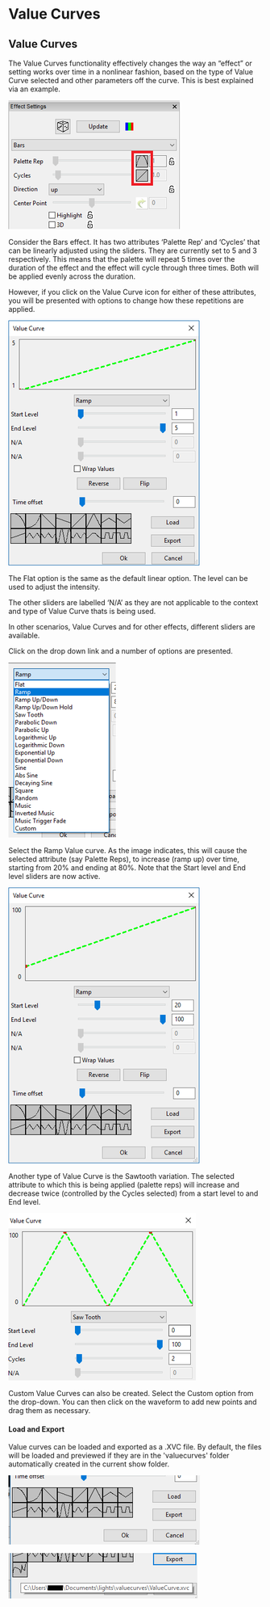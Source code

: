 # Value Curves

## Value Curves

The Value Curves functionality effectively changes the way an “effect” or setting works over time in a nonlinear fashion, based on the type of Value Curve selected and other parameters off the curve. This is best explained via an example.

![](../../.gitbook/assets/image%20%2865%29.png)

Consider the Bars effect. It has two  attributes ‘Palette Rep’ and ‘Cycles’ that can be linearly adjusted using the sliders. They are currently set to 5 and 3 respectively. This means that the palette will repeat 5 times over the duration of the effect and the effect will cycle through three times.  Both will be applied evenly  across the duration.

However, if you click on the Value Curve icon for either of these attributes, you will be presented with options to change how these repetitions are applied.

![Value Curve Dialog](../../.gitbook/assets/image%20%28662%29.png)

The Flat option is the same as  the default linear option. The level can be used to adjust the intensity.

The other sliders are labelled ‘N/A’ as they are not applicable to the context and type of Value Curve thats is being used.

In other scenarios, Value Curves  and for other effects, different sliders are available.

Click on the drop down link and a number of options are presented.

![Value Curve Types](../../.gitbook/assets/image%20%28247%29.png)

Select the Ramp Value curve. As the image indicates, this will cause the selected  attribute \(say Palette Reps\), to increase \(ramp up\) over time, starting from 20% and ending at 80%.  Note that the Start level and End level sliders are now active.

![](../../.gitbook/assets/image%20%28182%29.png)

Another type of Value Curve is the Sawtooth variation. The selected attribute to which this is being applied \(palette reps\) will increase and decrease twice \(controlled by the Cycles selected\) from a start level to and End level.

![](../../.gitbook/assets/image%20%28689%29.png)

Custom Value Curves can also be created. Select the Custom option from the drop-down. You can then click on the waveform to add new points and drag them as necessary.

#### Load and Export

Value curves can be loaded and exported as a .XVC file. By default, the files will be loaded and previewed if they are in the 'valuecurves' folder automatically created in the current show folder. 

![](../../.gitbook/assets/image%20%28225%29.png)

![](../../.gitbook/assets/image%20%28743%29.png)



